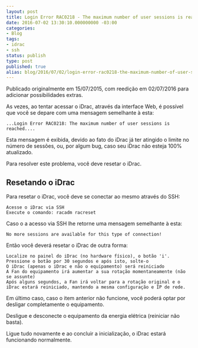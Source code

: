 ```yaml
---
layout: post
title: Login Error RAC0218 - The maximum number of user sessions is reached
date: 2016-07-02 13:30:10.000000000 -03:00
categories:
- Blog
tags:
- idrac
- ssh
status: publish
type: post
published: true
alias: blog/2016/07/02/login-error-rac0218-the-maximum-number-of-user-sessions-is-reached.html
---
```


Publicado originalmente em 15/07/2015, com reedição em 02/07/2016 para adicionar possibilidades extras.

As vezes, ao tentar acessar o iDrac, através da interface Web, é possível que você se depare com uma mensagem semelhante à esta:

~~~ shell
...Login Error RAC0218: The maximum number of user sessions is reached....
~~~

Esta mensagem é exibida, devido ao fato do iDrac já ter atingido o limite no número de sessões, ou, por algum bug, caso seu iDrac não esteja 100% atualizado.

Para resolver este problema, você deve resetar o iDrac.

## Resetando o iDrac
Para resetar o iDrac, você deve se conectar ao mesmo através do SSH:

	Acesse o iDrac via SSH
	Execute o comando: racadm racreset

Caso o a acesso via SSH lhe retorne uma mensagem semelhante à esta:

	No more sessions are available for this type of connection!

Então você deverá resetar o iDrac de outra forma:

	Localize no painel do iDrac (no hardware físico), o botão 'i'.
	Pressione o botão por 30 segundos e após isto, solte-o
	O iDrac (apenas o iDrac e não o equipamento) será reiniciado
	A Fan do equipamento irá aumentar a sua rotação momentaneamente (não se assunte)
	Após alguns segundos, a Fan irá voltar para a rotação original e o iDrac estará reiniciado, mantendo a mesma configuração e IP de rede.

Em último caso, caso o item anterior não funcione, você poderá optar por desligar completamente o equipamento.

Desligue e desconecte o equipamento da energia elétrica (reiniciar não basta).

Ligue tudo novamente e ao concluir a inicialização, o iDrac estará funcionando normalmente.